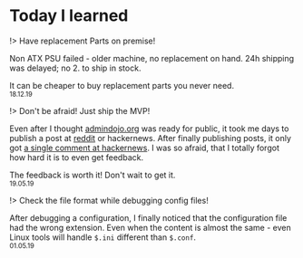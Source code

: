 # Today I learned

!> Have replacement Parts on premise!

Non ATX PSU failed - older machine, no replacement on hand. 24h shipping was delayed; no 2. to ship in stock.

It can be cheaper to buy replacement parts you never need.<br/>
<small>18.12.19</small>

!> Don't be afraid! Just ship the MVP!

Even after I thought [admindojo.org](https://admindojo.org) was ready for public, it took me days to publish a post at [reddit](https://www.reddit.com/r/linuxadmin/comments/bq4v33/admindojoorg_handson_sysadmin_training_feedback/) or hackernews.
After finally publishing posts, it only got [a single comment at hackernews](https://news.ycombinator.com/item?id=19949053). I was so afraid, that I totally forgot how hard it is to even get feedback.

The feedback is worth it! Don't wait to get it.<br/>
<small>19.05.19</small>

!> Check the file format while debugging config files!

After debugging a configuration, I finally noticed that the configuration file had the wrong extension. Even when the content is almost the same - even Linux tools will handle `$.ini` different than  `$.conf`.<br/>
<small>01.05.19</small>

